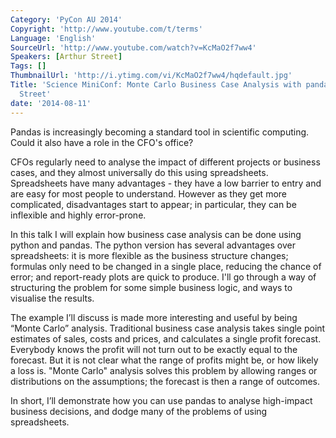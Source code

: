 ```yaml
---
Category: 'PyCon AU 2014'
Copyright: 'http://www.youtube.com/t/terms'
Language: 'English'
SourceUrl: 'http://www.youtube.com/watch?v=KcMaO2f7ww4'
Speakers: [Arthur Street]
Tags: []
ThumbnailUrl: 'http://i.ytimg.com/vi/KcMaO2f7ww4/hqdefault.jpg'
Title: 'Science MiniConf: Monte Carlo Business Case Analysis with pandas by Arthur
  Street'
date: '2014-08-11'
---
```

Pandas is increasingly becoming a standard tool in scientific computing.  Could it also have a role in the CFO's office?
 
CFOs regularly need to analyse the impact of different projects or business cases, and they almost universally do this using spreadsheets.  Spreadsheets have many advantages - they have a low barrier to entry and are easy for most people to understand.  However as they get more complicated, disadvantages start to appear; in particular, they can be inflexible and highly error-prone.
 
In this talk I will explain how business case analysis can be done using python and pandas.  The python version has several advantages over spreadsheets: it is more flexible as the business structure changes; formulas only need to be changed in a single place, reducing the chance of error; and report-ready plots are quick to produce.  I'll go through a way of structuring the problem for some simple business logic, and ways to visualise the results.
 
The example I’ll discuss is made more interesting and useful by being “Monte Carlo” analysis. Traditional business case analysis takes single point estimates of sales, costs and prices, and calculates a single profit forecast. Everybody knows the profit will not turn out to be exactly equal to the forecast.  But it is not clear what the range of profits might be, or how likely a loss is.  "Monte Carlo" analysis solves this problem by allowing ranges or distributions on the assumptions; the forecast is then a range of outcomes.
 
In short, I’ll demonstrate how you can use pandas to analyse high-impact business decisions, and dodge many of the problems of using spreadsheets.